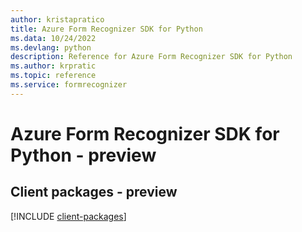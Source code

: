 ```yaml
---
author: kristapratico
title: Azure Form Recognizer SDK for Python
ms.data: 10/24/2022
ms.devlang: python
description: Reference for Azure Form Recognizer SDK for Python
ms.author: krpratic
ms.topic: reference
ms.service: formrecognizer
---
```

# Azure Form Recognizer SDK for Python - preview

## Client packages - preview
[!INCLUDE [client-packages](form-recognizer-client-index.md)]